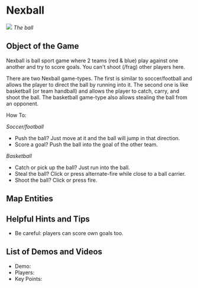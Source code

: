 Nexball
=======

![](http://pics.nexuizninjaz.com/images/x0mrwezkq8c1nqd1fr6y.jpg)
*The ball*

Object of the Game
------------------

Nexball is ball sport game where 2 teams (red & blue) play against one another and try to score goals. You can't shoot (/frag) other players here.

There are two Nexball game-types. The first is similar to soccer/football and allows the player to direct the ball by running into it. The second one is like basketball (or team handball) and allows the player to catch, carry, and shoot the ball. The basketball game-type also allows stealing the ball from an opponent.

How To:

*Soccer/football*
- Push the ball? Just move at it and the ball will jump in that direction.
- Score a goal? Push the ball into the goal of the other team.

*Basketball*
- Catch or pick up the ball? Just run into the ball.
- Steal the ball? Click or press alternate-fire while close to a ball carrier.
- Shoot the ball? Click or press fire.

Map Entities
------------

<Insert Map Entities here>

Helpful Hints and Tips
----------------------

- Be careful: players can score own goals too.

List of Demos and Videos
------------------------

-   Demo: <Insert Demo or Video Here>
-   Players: <Insert Player Names Here>
-   Key Points: <Insert key points in match here>

